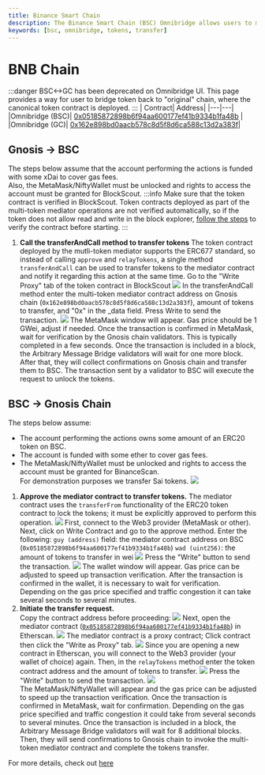 ```yaml
---
title: Binance Smart Chain
description: The Binance Smart Chain (BSC) Omnibridge allows users to move ERC20 tokens between Gnosis Chain and BSC.
keywords: [bsc, omnibridge, tokens, transfer]
---
```


# BNB Chain

:::danger
BSC<->GC has been deprecated on Omnibridge UI. This page provides a way for user to bridge token back to "original" chain, where the canonical token contract is deployed.
:::
| Contract| Address|
|---|---|
|Omnibridge (BSC)| [0x05185872898b6f94aa600177ef41b9334b1fa48b](https://bscscan.com/address/0x05185872898b6f94aa600177ef41b9334b1fa48b#readProxyContract) |
|Omnibridge (GC)| [0x162e898bd0aacb578c8d5f8d6ca588c13d2a383f](https://gnosisscan.io/address/0x162e898bd0aacb578c8d5f8d6ca588c13d2a383f#readProxyContract)|

## Gnosis -> BSC

The steps below assume that the account performing the actions is funded with some xDai to cover gas fees.  
Also, the MetaMask/NiftyWallet must be unlocked and rights to access the account must be granted for BlockScout.
:::info
Make sure that the token contract is verified in BlockScout. Token contracts deployed as part of the multi-token mediator operations are not verified automatically, so if the token does not allow read and write in the block explorer, [follow the steps](https://docs.blockscout.com/for-users/verifying-a-smart-contract) to verify the contract before starting.
:::

1. **Call the transferAndCall method to transfer tokens**
   The token contract deployed by the mutli-token mediator supports the ERC677 standard, so instead of calling `approve` and `relayTokens`, a single method `transferAndCall` can be used to transfer tokens to the mediator contract and notify it regarding this action at the same time.
   Go to the "Write Proxy" tab of the token contract in BlockScout
   ![](/img/bridges/omni-gno-eth-manual1.png)
   In the transferAndCall method enter the multi-token mediator contract address on Gnosis chain (`0x162e898bd0aacb578c8d5f8d6ca588c13d2a383f`), amount of tokens to transfer, and "0x" in the \_data field. Press Write to send the transaction.
   ![](/img/bridges/omni-gno-eth-manual2.png)
   The MetaMask window will appear. Gas price should be 1 GWei, adjust if needed. Once the transaction is confirmed in MetaMask, wait for verification by the Gnosis chain validators. This is typically completed in a few seconds.
   Once the transaction is included in a block, the Arbitrary Message Bridge validators will wait for one more block. After that, they will collect confirmations on Gnosis chain and transfer them to BSC. The transaction sent by a validator to BSC will execute the request to unlock the tokens.

## BSC -> Gnosis Chain

The steps below assume:

- The account performing the actions owns some amount of an ERC20 token on BSC.
- The account is funded with some ether to cover gas fees.
- The MetaMask/NiftyWallet must be unlocked and rights to access the account must be granted for BinanceScan.  
  For demonstration purposes we transfer Sai tokens.
  ![](/img/bridges/omni-erc20manual1.png)

1. **Approve the mediator contract to transfer tokens.** The mediator contract uses the `transferFrom` functionality of the ERC20 token contract to lock the tokens; it must be explicitly approved to perform this operation.
   ![](/img/bridges/omni-erc20manual2.png)
   First, connect to the Web3 provider (MetaMask or other). Next, click on Write Contract and go to the approve method. Enter the following:
   `guy (address)` field: the mediator contract address on BSC (`0x05185872898b6f94aa600177ef41b9334b1fa48b`)
   `wad (uint256)`: the amount of tokens to transfer in wei
   ![](/img/bridges/omni-erc20manual3.png)
   Press the "Write" button to send the transaction.
   ![](/img/bridges/omni-erc20manual4.png)
   The wallet window will appear. Gas price can be adjusted to speed up transaction verification. After the transaction is confirmed in the wallet, it is necessary to wait for verification. Depending on the gas price specified and traffic congestion it can take several seconds to several minutes.
2. **Initiate the transfer request.**  
   Copy the contract address before proceeding:
   ![](/img/bridges/omni-erc20manual5.png)
   Next, open the mediator contract ([`0x05185872898b6f94aa600177ef41b9334b1fa48b`](https://bscscan.com/address/0x05185872898b6f94aa600177ef41b9334b1fa48b#readProxyContract)) in Etherscan.
   ![](/img/bridges/omni-erc20manual6.png)
   The mediator contract is a proxy contract; Click contract then click the "Write as Proxy" tab.
   ![](/img/bridges/omni-erc20manual7.png)
   Since you are opening a new contract in Etherscan, you will connect to the Web3 provider (your wallet of choice) again. Then, in the `relayTokens` method enter the token contract address and the amount of tokens to transfer.
   ![](/img/bridges/omni-erc20manual8.png)
   Press the "Write" button to send the transaction.
   ![](/img/bridges/omni-erc20manual9.png)  
   The MetaMask/NiftyWallet will appear and the gas price can be adjusted to speed up the transaction verification. Once the transaction is confirmed in MetaMask, wait for confirmation. Depending on the gas price specified and traffic congestion it could take from several seconds to several minutes.
   Once the transaction is included in a block, the Arbitrary Message Bridge validators will wait for 8 additional blocks. Then, they will send confirmations to Gnosis chain to invoke the multi-token mediator contract and complete the tokens transfer.

For more details, check out [here](README.md#transfer-tokens-without-the-ui)
